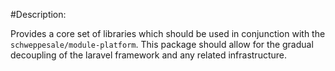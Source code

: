 #Description: 

Provides a core set of libraries which should be used in conjunction with the `schweppesale/module-platform`.  This package should allow for the gradual decoupling of the laravel framework and any related infrastructure.